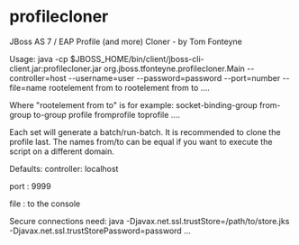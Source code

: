 profilecloner
=============

JBoss AS 7 / EAP  Profile (and more) Cloner - by Tom Fonteyne

Usage:
 java -cp $JBOSS_HOME/bin/client/jboss-cli-client.jar:profilecloner.jar org.jboss.tfonteyne.profilecloner.Main --controller=host
        --username=user --password=password --port=number  --file=name rootelement from to rootelement from to ....  

 Where "rootelement from to" is for example:
      socket-binding-group from-group to-group profile fromprofile toprofile  ....

 Each set will generate a batch/run-batch. It is recommended to clone the profile last.
 The names from/to can be equal if you want to execute the script on a different domain.

Defaults:
  controller: localhost

  port      : 9999

  file      : to the console

 Secure connections need:
    java -Djavax.net.ssl.trustStore=/path/to/store.jks -Djavax.net.ssl.trustStorePassword=password  ...


